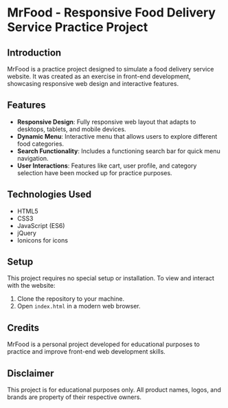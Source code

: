 # MrFood - Responsive Food Delivery Service Practice Project

## Introduction
MrFood is a practice project designed to simulate a food delivery service website. It was created as an exercise in front-end development, showcasing responsive web design and interactive features.

## Features
- **Responsive Design**: Fully responsive web layout that adapts to desktops, tablets, and mobile devices.
- **Dynamic Menu**: Interactive menu that allows users to explore different food categories.
- **Search Functionality**: Includes a functioning search bar for quick menu navigation.
- **User Interactions**: Features like cart, user profile, and category selection have been mocked up for practice purposes.

## Technologies Used
- HTML5
- CSS3
- JavaScript (ES6)
- jQuery
- Ionicons for icons

## Setup
This project requires no special setup or installation. To view and interact with the website:
1. Clone the repository to your machine.
2. Open `index.html` in a modern web browser.


## Credits
MrFood is a personal project developed for educational purposes to practice and improve front-end web development skills.

## Disclaimer
This project is for educational purposes only. All product names, logos, and brands are property of their respective owners.


